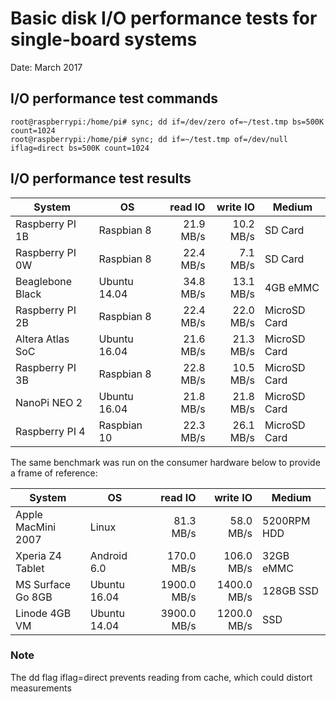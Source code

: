 # Basic disk I/O performance tests for single-board systems

Date: March 2017

## I/O performance test commands

```
root@raspberrypi:/home/pi# sync; dd if=/dev/zero of=~/test.tmp bs=500K count=1024
root@raspberrypi:/home/pi# sync; dd if=~/test.tmp of=/dev/null iflag=direct bs=500K count=1024
```

## I/O performance test results

| System             | OS            | read IO     | write IO     | Medium       |
|--------------------|---------------|------------:|-------------:|--------------|
| Raspberry PI 1B    | Raspbian 8    |   21.9 MB/s |    10.2 MB/s | SD Card      |
| Raspberry PI 0W    | Raspbian 8    |   22.4 MB/s |     7.1 MB/s | SD Card      |
| Beaglebone Black   | Ubuntu 14.04  |   34.8 MB/s |    13.1 MB/s | 4GB eMMC     |
| Raspberry PI 2B    | Raspbian 8    |   22.4 MB/s |    22.0 MB/s | MicroSD Card |
| Altera Atlas SoC   | Ubuntu 16.04  |   21.6 MB/s |    21.3 MB/s | MicroSD Card |
| Raspberry PI 3B    | Raspbian 8    |   22.8 MB/s |    10.5 MB/s | MicroSD Card |
| NanoPi NEO 2       | Ubuntu 16.04  |   21.8 MB/s |    21.8 MB/s | MicroSD Card |
| Raspberry PI 4     | Raspbian 10   |   22.3 MB/s |    26.1 MB/s | MicroSD Card |


The same benchmark was run on the consumer hardware below to provide a frame of reference:

| System             | OS            | read IO     | write IO     | Medium     |
| -------------------|---------------|------------:|-------------:|------------|
| Apple MacMini 2007 | Linux         |   81.3 MB/s |    58.0 MB/s | 5200RPM HDD|
| Xperia Z4 Tablet   | Android 6.0   |  170.0 MB/s |   106.0 MB/s | 32GB eMMC  |
| MS Surface Go 8GB  | Ubuntu 16.04  | 1900.0 MB/s |  1400.0 MB/s | 128GB SSD  |
| Linode 4GB VM      | Ubuntu 14.04  | 3900.0 MB/s |  1200.0 MB/s | SSD        |

### Note

The dd flag iflag=direct prevents reading from cache, which could distort measurements

